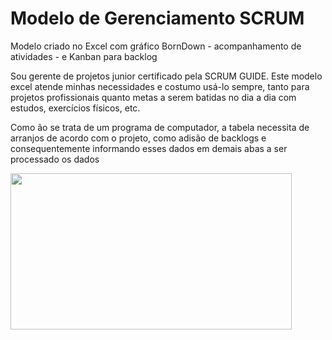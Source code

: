 # Modelo de Gerenciamento SCRUM

<p>Modelo criado no Excel com gráfico BornDown - acompanhamento de atividades - e Kanban para backlog</p>

<p>Sou gerente de projetos junior certificado pela SCRUM GUIDE. Este modelo excel atende minhas necessidades e costumo usá-lo sempre, tanto para projetos profissionais quanto metas a serem batidas no dia a dia com estudos, exercícios físicos, etc.</p>

<p>Como ão se trata de um programa de computador, a tabela necessita de arranjos de acordo com o projeto, como adisão de backlogs e consequentemente informando esses dados em demais abas a ser processado os dados</p>

<img src="https://s13.postimg.org/n1ow727w7/image.png" width="450" height="250">
